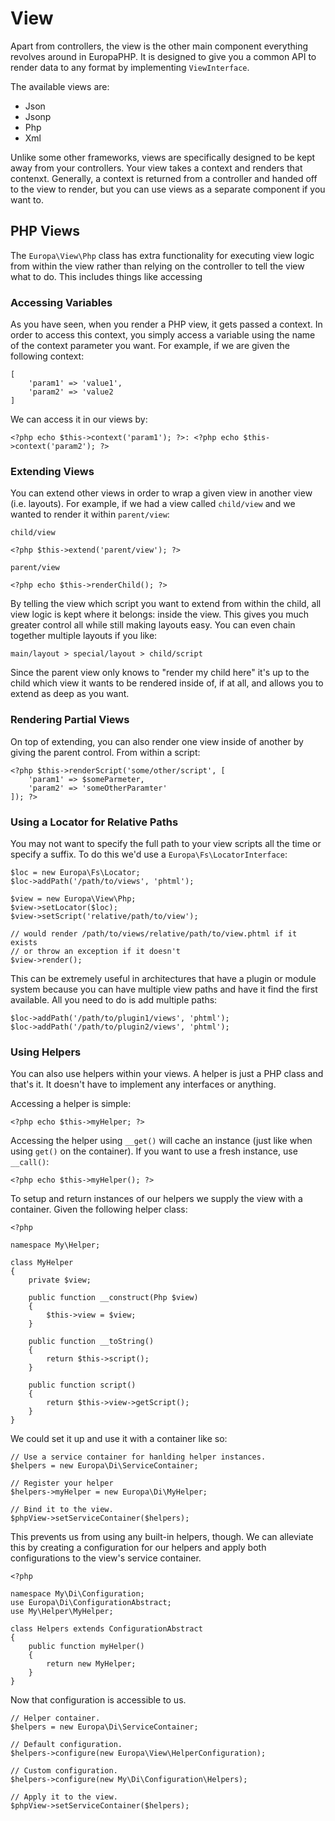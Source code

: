 View
====

Apart from controllers, the view is the other main component everything revolves around in EuropaPHP. It is designed to give you a common API to render data to any format by implementing `ViewInterface`.

The available views are:

- Json
- Jsonp
- Php
- Xml

Unlike some other frameworks, views are specifically designed to be kept away from your controllers. Your view takes a context and renders that contenxt. Generally, a context is returned from a controller and handed off to the view to render, but you can use views as a separate component if you want to.

PHP Views
---------

The `Europa\View\Php` class has extra functionality for executing view logic from within the view rather than relying on the controller to tell the view what to do. This includes things like accessing 

### Accessing Variables

As you have seen, when you render a PHP view, it gets passed a context. In order to access this context, you simply access a variable using the name of the context parameter you want. For example, if we are given the following context:

    [
        'param1' => 'value1',
        'param2' => 'value2
    ]

We can access it in our views by:

    <?php echo $this->context('param1'); ?>: <?php echo $this->context('param2'); ?>

### Extending Views

You can extend other views in order to wrap a given view in another view (i.e. layouts). For example, if we had a view called `child/view` and we wanted to render it within `parent/view`:

`child/view`

    <?php $this->extend('parent/view'); ?>

`parent/view`

    <?php echo $this->renderChild(); ?>

By telling the view which script you want to extend from within the child, all view logic is kept where it belongs: inside the view. This gives you much greater control all while still making layouts easy. You can even chain together multiple layouts if you like:

    main/layout > special/layout > child/script

Since the parent view only knows to "render my child here" it's up to the child which view it wants to be rendered inside of, if at all, and allows you to extend as deep as you want.

### Rendering Partial Views

On top of extending, you can also render one view inside of another by giving the parent control. From within a script:

    <?php $this->renderScript('some/other/script', [
        'param1' => $someParmeter,
        'param2' => 'someOtherParamter'
    ]); ?>

### Using a Locator for Relative Paths

You may not want to specify the full path to your view scripts all the time or specify a suffix. To do this we'd use a `Europa\Fs\LocatorInterface`:

    $loc = new Europa\Fs\Locator;
    $loc->addPath('/path/to/views', 'phtml');
    
    $view = new Europa\View\Php;
    $view->setLocator($loc);
    $view->setScript('relative/path/to/view');
    
    // would render /path/to/views/relative/path/to/view.phtml if it exists
    // or throw an exception if it doesn't
    $view->render();

This can be extremely useful in architectures that have a plugin or module system because you can have multiple view paths and have it find the first available. All you need to do is add multiple paths:

    $loc->addPath('/path/to/plugin1/views', 'phtml');
    $loc->addPath('/path/to/plugin2/views', 'phtml');

### Using Helpers

You can also use helpers within your views. A helper is just a PHP class and that's it. It doesn't have to implement any interfaces or anything.

Accessing a helper is simple:

    <?php echo $this->myHelper; ?>

Accessing the helper using `__get()` will cache an instance (just like when using `get()` on the container). If you want to use a fresh instance, use `__call()`:

    <?php echo $this->myHelper(); ?>

To setup and return instances of our helpers we supply the view with a container. Given the following helper class:

    <?php
    
    namespace My\Helper;

    class MyHelper
    {
        private $view;
        
        public function __construct(Php $view)
        {
            $this->view = $view;
        }
        
        public function __toString()
        {
            return $this->script();
        }
        
        public function script()
        {
            return $this->view->getScript();
        }
    }

We could set it up and use it with a container like so:

    // Use a service container for hanlding helper instances.
    $helpers = new Europa\Di\ServiceContainer;
    
    // Register your helper
    $helpers->myHelper = new Europa\Di\MyHelper;
    
    // Bind it to the view.
    $phpView->setServiceContainer($helpers);

This prevents us from using any built-in helpers, though. We can alleviate this by creating a configuration for our helpers and apply both configurations to the view's service container.

    <?php
    
    namespace My\Di\Configuration;
    use Europa\Di\ConfigurationAbstract;
    use My\Helper\MyHelper;
    
    class Helpers extends ConfigurationAbstract
    {
        public function myHelper()
        {
            return new MyHelper;
        }
    }

Now that configuration is accessible to us.

    // Helper container.
    $helpers = new Europa\Di\ServiceContainer;
    
    // Default configuration.
    $helpers->configure(new Europa\View\HelperConfiguration);
    
    // Custom configuration.
    $helpers->configure(new My\Di\Configuration\Helpers);
    
    // Apply it to the view.
    $phpView->setServiceContainer($helpers);
